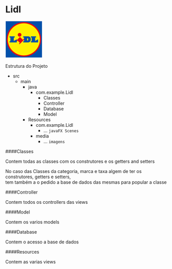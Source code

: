 # Lidl

![Lidl](/media/brand__default.png)

<p>Estrutura do Projeto</p>

* src
    * main
        * java
            * com.example.Lidl
                * Classes
                * Controller
                * Database
                * Model
        * Resources
            * com.example.Lidl
                * ... `javaFX Scenes`
            * media
                * ... `imagens`

####Classes
<p>Contem todas as classes com os construtores e os getters and setters</p>
<p>No caso das Classes da categoria, marca e taxa algem de ter os construtores, getters e setters,<br>
tem também a o pedido a base de dados das mesmas para popular a classe</p>

####Controller
<p>Contem todos os controllers das views</p>

####Model
<p>Contem os varios models</p>

####Database
<p>Contem o acesso a base de dados</p>

####Resources
<p>Contem as varias views</p>